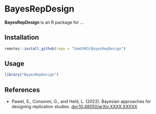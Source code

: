 # BayesRepDesign

**BayesRepDesign** is an R package for ...

## Installation

```r
remotes::install_github(repo = "SamCH93/BayesRepDesign")
```

## Usage

``` r
library("BayesRepDesign")
```

## References

* Pawel, S., Consonni, G., and Held, L. (2022). Bayesian approaches for designing
  replication studies.
  [doi:10.48550/arXiv.XXXX.XXXXX](https://doi.org/10.48550/arXiv.XXXX.XXXXX)
